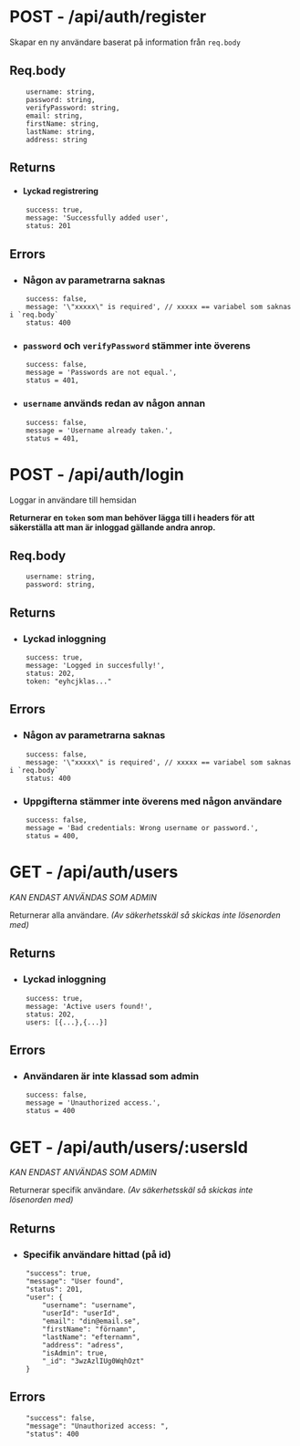 # POST - /api/auth/register

Skapar en ny användare baserat på information från `req.body`

## Req.body
```
	username: string,
	password: string,
	verifyPassword: string,
	email: string,
	firstName: string,
	lastName: string,
	address: string
```

## Returns

* #### Lyckad registrering
```
	success: true,
	message: 'Successfully added user',
	status: 201 
```

## Errors

* ### Någon av parametrarna saknas
```
	success: false,
	message: '\"xxxxx\" is required', // xxxxx == variabel som saknas i `req.body`
	status: 400
```

* ### `password` och `verifyPassword` stämmer inte överens
```
	success: false,
	message = 'Passwords are not equal.',
	status = 401,
```
* ### `username` används redan av någon annan
```
	success: false,
	message = 'Username already taken.',
	status = 401,
```

# POST - /api/auth/login

Loggar in användare till hemsidan

**Returnerar en `token` som man behöver lägga till i headers för att säkerställa att man är inloggad gällande andra anrop.**

## Req.body
```
	username: string,
	password: string,
```

## Returns

* ### Lyckad inloggning
```
	success: true,
	message: 'Logged in succesfully!',
	status: 202,
	token: "eyhcjklas..." 
```

## Errors

* ### Någon av parametrarna saknas
```
	success: false,
	message: '\"xxxxx\" is required', // xxxxx == variabel som saknas i `req.body`
	status: 400
```

* ### Uppgifterna stämmer inte överens med någon användare
```
	success: false,
	message = 'Bad credentials: Wrong username or password.',
	status = 400,
```
# GET - /api/auth/users 
*KAN ENDAST ANVÄNDAS SOM ADMIN*

Returnerar alla användare.
*(Av säkerhetsskäl så skickas inte lösenorden med)*

## Returns

* ### Lyckad inloggning
```
	success: true,
	message: 'Active users found!',
	status: 202,
	users: [{...},{...}] 
```

## Errors

* ### Användaren är inte klassad som admin
```
	success: false,
	message = 'Unauthorized access.',
	status = 400
```

# GET - /api/auth/users/:usersId  <INTE KLAR>
*KAN ENDAST ANVÄNDAS SOM ADMIN*

Returnerar specifik användare.
*(Av säkerhetsskäl så skickas inte lösenorden med)*


## Returns

* ### Specifik användare hittad (på id)

```
	"success": true,
	"message": "User found",
	"status": 201,
	"user": {
		"username": "username",
		"userId": "userId",
		"email": "din@email.se",
		"firstName": "förnamn",
		"lastName": "efternamn",
		"address": "adress",
		"isAdmin": true,
		"_id": "3wzAzlIUg0WqhOzt"
	}
```

## Errors
``` 
	"success": false,
	"message": "Unauthorized access: ",
	"status": 400
	
```